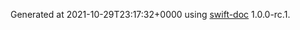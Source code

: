 Generated at 2021-10-29T23:17:32+0000 using [swift-doc](https://github.com/SwiftDocOrg/swift-doc) 1.0.0-rc.1.
